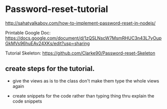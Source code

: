 # Password-reset-tutorial

http://sahatyalkabov.com/how-to-implement-password-reset-in-nodejs/

Printable Google Doc: https://docs.google.com/document/d/1zQSLNscW7MsmRHUC3n43L7yOupGkMVs96huEAv24XKs/edit?usp=sharing

Tutorial Skeleton:
https://github.com/Clarke90/Password-reset-Skeleton

## create steps for the tutorial.

- give the views as is to the class don't make them type the whole views again

- create snippets for the code rather than typing thing thru explain the code snippets

